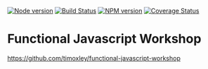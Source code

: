 [![Node version](http://img.shields.io/node/v/functional-javascript-workshop.svg)](
https://github.com/apecr/functional-javascript-workshop/blob/master/package.json)
[![Build Status](https://travis-ci.org/apecr/functional-javascript-workshop.svg)](https://travis-ci.org/apecr/functional-javascript-workshop)
[![NPM version](http://img.shields.io/npm/v/functional-javascript-workshop.svg)](https://github.com/apecr/functional-javascript-workshop/blob/master/package.json)
[![Coverage Status](https://coveralls.io/repos/apecr/functional-javascript-workshop/badge.svg)](https://coveralls.io/r/apecr/functional-javascript-workshop)


# Functional Javascript Workshop

https://github.com/timoxley/functional-javascript-workshop